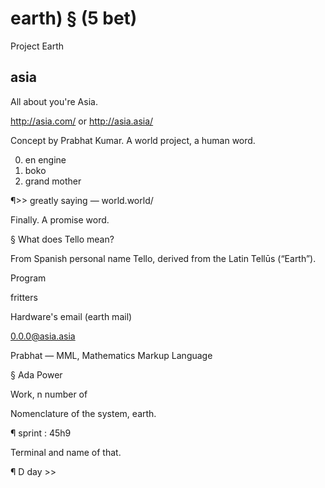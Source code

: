 # earth) § (5 bet)
Project Earth

## asia
All about you're Asia.

http://asia.com/ or http://asia.asia/

Concept by Prabhat Kumar. A world project, a human word.

0) en engine
1) boko
2) grand mother

¶>> greatly saying — world.world/

Finally. A promise word.

§ 
What does Tello mean?

From Spanish personal name Tello, derived from the Latin Tellūs (“Earth”).

Program

fritters

Hardware's email (earth mail) 

0.0.0@asia.asia

Prabhat — MML, Mathematics Markup Language

§ Ada Power

Work, n number of 

Nomenclature of the system, earth.

¶ sprint : 45h9

Terminal and name of that. 

¶ D day >>

